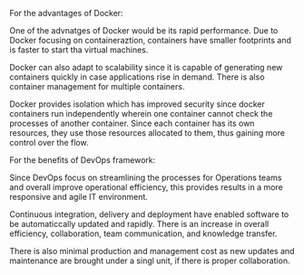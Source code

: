 For the advantages of Docker:

One of the advnatges of Docker would be its rapid performance. Due to Docker focusing on containeraztion, containers have smaller footprints and is faster to start tha virtual machines.

Docker can also adapt to scalability since it is capable of generating new containers quickly in case applications rise in demand. There is also container management for multiple containers.

Docker provides isolation which has improved security since docker containers run independently wherein one container cannot check the processes of another container. Since each container has its own resources, they use those resources allocated to them, thus gaining more control over the flow.

For the benefits of DevOps framework:

Since DevOps focus on streamlining the processes for Operations teams and overall improve operational efficiency, this provides results in a more responsive and agile IT environment. 

Continuous integration, delivery and deployment have enabled software to be automaticcally updated and rapidly. There is an increase in overall efficiency, collaboration, team communication, and knowledge transfer.

There is also minimal production and management cost as new updates and maintenance are brought under a singl unit, if there is proper collaboration.